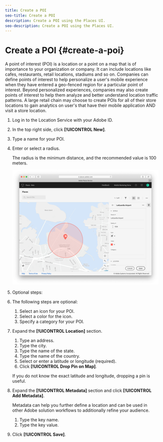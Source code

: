```yaml
---
title: Create a POI
seo-title: Create a POI
description: Create a POI using the Places UI.
seo-description: Create a POI using the Places UI.
---
```


# Create a POI {#create-a-poi}

A point of interest (POI) is a location or a point on a map that is of importance to your organization or company. It can include locations like cafes, restaurants, retail locations, stadiums and so on. Companies can define points of interest to help personalize a user's mobile experience when they have entered a geo-fenced region for a particular point of interest. Beyond personalized experiences, companies may also create points of interest to help them analyze and better understand location traffic patterns. A large retail chain may choose to create POIs for all of their store locations to gain analytics on user's that have their mobile application AND visit a store location.  

1. Log in to the Location Service with your Adobe ID.
1. In the top right side, click **[!UICONTROL New]**. 
1. Type a name for your POI.
1. Enter or select a radius.

    The radius is the minimum distance, and the recommended value is 100 meters.

    ![define a POI](/help/assets/define_poi.png)

1. Optional steps: 
1. The following steps are optional: 

    1. Select an icon for your POI.
    1. Select a color for the icon.
    1. Specify a category for your POI.

1. Expand the **[!UICONTROL Location]** section.

    1. Type an address.
    1. Type the city.
    1. Type the name of the state.
    1. Type the name of the country.
    1. Select or enter a latitude or longitude (required).
    1. Click **[!UICONTROL Drop Pin on Map]**.

    If you do not know the exact latitude and longitude, dropping a pin is useful.

1. Expand the **[!UICONTROL Metadata]** section and click **[!UICONTROL Add Metadata]**.

    Metadata can help you further define a location and can be used in other Adobe solution workflows to additionally refine your audience.

    1. Type the key name.
    1. Type the key value.

1. Click **[!UICONTROL  Save]**.
